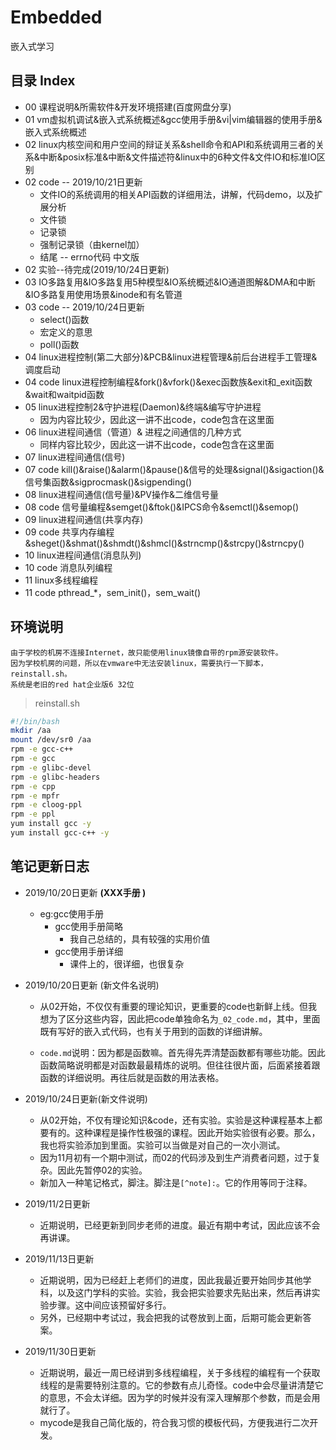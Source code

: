 # Embedded
嵌入式学习

## 目录 Index

- 00 课程说明&所需软件&开发环境搭建(百度网盘分享)
- 01 vm虚拟机调试&嵌入式系统概述&gcc使用手册&vi|vim编辑器的使用手册&嵌入式系统概述
- 02 linux内核空间和用户空间的辩证关系&shell命令和API和系统调用三者的关系&中断&posix标准&中断&文件描述符&linux中的6种文件&文件IO和标准IO区别
- 02 code   -- 2019/10/21日更新
  - 文件IO的系统调用的相关API函数的详细用法，讲解，代码demo，以及扩展分析
  - 文件锁
  - 记录锁
  - 强制记录锁（由kernel加）
  - 结尾 -- errno代码 中文版
- 02 实验--待完成(2019/10/24日更新)
- 03 IO多路复用&IO多路复用5种模型&IO系统概述&IO通道图解&DMA和中断&IO多路复用使用场景&inode和有名管道
- 03 code -- 2019/10/24日更新
  - select()函数
  - 宏定义的意思
  - poll()函数
- 04 linux进程控制(第二大部分)&PCB&linux进程管理&前后台进程手工管理&调度启动
- 04 code linux进程控制编程&fork()&vfork()&exec函数族&exit和_exit函数&wait和waitpid函数
- 05 linux进程控制2&守护进程(Daemon)&终端&编写守护进程
  - 因为内容比较少，因此这一讲不出code，code包含在这里面
- 06 linux进程间通信（管道）&  进程之间通信的几种方式
  - 同样内容比较少，因此这一讲不出code，code包含在这里面
- 07 linux进程间通信(信号)
-  07 code kill()&raise()&alarm()&pause()&信号的处理&signal()&sigaction()&信号集函数&sigprocmask()&sigpending()
- 08 linux进程间通信(信号量)&PV操作&二维信号量
- 08 code 信号量编程&semget()&ftok()&IPCS命令&semctl()&semop()
- 09 linux进程间通信(共享内存)
- 09 code 共享内存编程&sheget()&shmat()&shmdt()&shmcl()&strncmp()&strcpy()&strncpy()
- 10 linux进程间通信(消息队列)
- 10 code 消息队列编程
- 11 linux多线程编程
- 11 code pthread_*，sem_init()，sem_wait()

## 环境说明

```
由于学校的机房不连接Internet，故只能使用linux镜像自带的rpm源安装软件。
因为学校机房的问题，所以在vmware中无法安装linux，需要执行一下脚本，reinstall.sh。
系统是老旧的red hat企业版6 32位
```

> reinstall.sh

```sh
#!/bin/bash
mkdir /aa
mount /dev/sr0 /aa
rpm -e gcc-c++
rpm -e gcc
rpm -e glibc-devel
rpm -e glibc-headers
rpm -e cpp
rpm -e mpfr
rpm -e cloog-ppl
rpm -e ppl
yum install gcc -y
yum install gcc-c++ -y
```

## 笔记更新日志

- 2019/10/20日更新 **(XXX手册 )**
  - eg:gcc使用手册
    - gcc使用手册简略
      - 我自己总结的，具有较强的实用价值
    - gcc使用手册详细
      - 课件上的，很详细，也很复杂
- 2019/10/20日更新 (新文件名说明)
  
  - 从02开始，不仅仅有重要的理论知识，更重要的code也新鲜上线。但我想为了区分这些内容，因此把code单独命名为`_02_code.md`，其中，里面既有写好的嵌入式代码，也有关于用到的函数的详细讲解。
  
  - `code.md`说明：因为都是函数嘛。首先得先弄清楚函数都有哪些功能。因此函数简略说明都是对函数最最精炼的说明。但往往很片面，后面紧接着跟函数的详细说明。再往后就是函数的用法表格。
- 2019/10/24日更新(新文件说明)
  
  - 从02开始，不仅有理论知识&code，还有实验。实验是这种课程基本上都要有的。这种课程是操作性极强的课程。因此开始实验很有必要。那么，我也将实验添加到里面。实验可以当做是对自己的一次小测试。
  - 因为11月初有一个期中测试，而02的代码涉及到生产消费者问题，过于复杂。因此先暂停02的实验。
  - 新加入一种笔记格式，脚注。脚注是`[^note]:`。它的作用等同于注释。
- 2019/11/2日更新
  
  - 近期说明，已经更新到同步老师的进度。最近有期中考试，因此应该不会再讲课。
- 2019/11/13日更新
  -  近期说明，因为已经赶上老师们的进度，因此我最近要开始同步其他学科，以及这门学科的实验。实验，我会把实验要求先贴出来，然后再讲实验步骤。这中间应该预留好多行。
  -  另外，已经期中考试过，我会把我的试卷放到上面，后期可能会更新答案。
- 2019/11/30日更新
  - 近期说明，最近一周已经讲到多线程编程，关于多线程的编程有一个获取线程的是需要特别注意的。它的参数有点儿奇怪。code中会尽量讲清楚它的意思，不会太详细。因为学的时候并没有深入理解那个参数，而是会用就行了。
  - mycode是我自己简化版的，符合我习惯的模板代码，方便我进行二次开发。





















  


